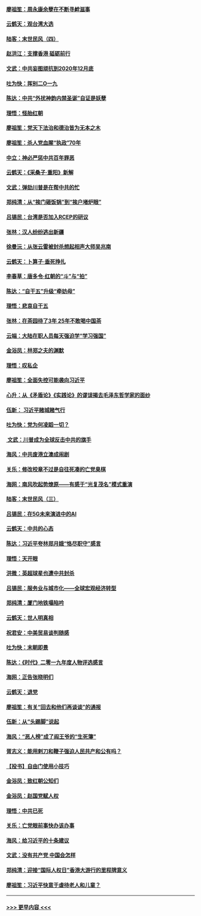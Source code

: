 #### [廖祖笙：周永康余孽在不断寻衅滋事](../pages/nsc993/n11751013.md?t=12281722) 
#### [云鹤天：观台湾大选](../pages/nsc993/n11751007.md?t=12281722) 
#### [陆客：末世民风（四）](../pages/nsc993/n11749203.md?t=12281722) 
#### [赵洪江：支撑香港 砥砺前行](../pages/nsc993/n11748482.md?t=12281722) 
#### [文武：中共妄图顽抗到2020年12月底](../pages/nsc993/n11748446.md?t=12281722) 
#### [吐为快：挥别二O一九](../pages/nsc993/n11748411.md?t=12281722) 
#### [陈达：中共“外扰神韵内禁圣诞”自证是妖孽](../pages/nsc993/n11748226.md?t=12281722) 
#### [理悟：怪胎红朝](../pages/nsc993/n11748206.md?t=12281722) 
#### [廖祖笙：党天下法治和德治皆为无本之木](../pages/nsc993/n11748135.md?t=12281722) 
#### [廖祖笙：杀人党血腥“执政”70年](../pages/nsc993/n11745144.md?t=12281722) 
#### [中立：神必严惩中共百年罪恶](../pages/nsc993/n11744970.md?t=12281722) 
#### [云鹤天：《采桑子‧重阳》新解](../pages/nsc993/n11744948.md?t=12281722) 
#### [文武：弹劾川普是在帮中共的忙](../pages/nsc993/n11744758.md?t=12281722) 
#### [郑纯清：从“挨门砸饭锅”到“挨户堵炉眼”](../pages/nsc993/n11744745.md?t=12281722) 
#### [吕锡民：台湾是否加入RCEP的研议](../pages/nsc993/n11744701.md?t=12281722) 
#### [张林：汉人纷纷逃出新疆](../pages/nsc993/n11743530.md?t=12281722) 
#### [徐曼沅：从张云雷被封杀想起相声大师吴兆南](../pages/nsc993/n11741816.md?t=12281722) 
#### [云鹤天：卜算子‧垂死挣扎](../pages/nsc993/n11739956.md?t=12281722) 
#### [李春草：唐多令‧红朝的“斗”与“拍”](../pages/nsc993/n11739830.md?t=12281722) 
#### [陈达：“自干五”升级“牵妨母”](../pages/nsc993/n11739724.md?t=12281722) 
#### [理悟：悲哀自干五](../pages/nsc993/n11739547.md?t=12281722) 
#### [张林：在茶园待了3年 25年不敢喝中国茶](../pages/nsc993/n11739240.md?t=12281722) 
#### [云端：大陆在职人员每天强迫学“学习强国”](../pages/nsc993/n11738735.md?t=12281722) 
#### [金浴凤：林郑之夫的渊默](../pages/nsc993/n11737735.md?t=12281722) 
#### [理悟：叹私企](../pages/nsc993/n11737715.md?t=12281722) 
#### [廖祖笙：全面失控可能袭向习近平](../pages/nsc993/n11737704.md?t=12281722) 
#### [心升：从《矛盾论》《实践论》的谬误揭去毛泽东哲学家的面纱](../pages/nsc993/n11736962.md?t=12281722) 
#### [伍新： 习近平赌城赌气行](../pages/nsc993/n11736929.md?t=12281722) 
#### [吐为快：党为何凌蹈一切？](../pages/nsc993/n11736915.md?t=12281722) 
#### [ 文武：川普成为全球反击中共的旗手](../pages/nsc993/n11736882.md?t=12281722) 
#### [海风：中共废港立澳成闹剧](../pages/nsc993/n11735857.md?t=12281722) 
#### [关乐：修改校章不过是自往死凑的亡党臭棋](../pages/nsc993/n11735097.md?t=12281722) 
#### [海网：南风吹起势燎原——有感于“光复茂名”模式重演](../pages/nsc993/n11732308.md?t=12281722) 
#### [陆客：末世民风（三）](../pages/nsc993/n11732211.md?t=12281722) 
#### [吕锡民：在5G未来演进中的AI](../pages/nsc993/n11730010.md?t=12281722) 
#### [云鹤天：中共的心态](../pages/nsc993/n11729906.md?t=12281722) 
#### [陈达：习近平夸林郑月娥“恪尽职守”感言](../pages/nsc993/n11729881.md?t=12281722) 
#### [理悟：天开眼](../pages/nsc993/n11729699.md?t=12281722) 
#### [洪微：英超球星也遭中共封杀](../pages/nsc993/n11727243.md?t=12281722) 
#### [吕锡民：服务业与城市化——全球宏观经济转型](../pages/nsc993/n11725845.md?t=12281722) 
#### [郑纯清：厦门地铁塌陷吟](../pages/nsc993/n11725813.md?t=12281722) 
#### [云鹤天：世人明真相](../pages/nsc993/n11725621.md?t=12281722) 
#### [祝君安：中美贸易谈判随感](../pages/nsc993/n11725609.md?t=12281722) 
#### [吐为快：末朝即景](../pages/nsc993/n11723365.md?t=12281722) 
#### [陈达：《时代》二零一九年度人物评选感言](../pages/nsc993/n11723337.md?t=12281722) 
#### [海网：正告张晓明们](../pages/nsc993/n11723228.md?t=12281722) 
#### [云鹤天：退党](../pages/nsc993/n11723056.md?t=12281722) 
#### [廖祖笙：有关“回去和他们再谈谈”的通报](../pages/nsc993/n11722442.md?t=12281722) 
#### [伍新：从“头踢脚”说起](../pages/nsc993/n11722429.md?t=12281722) 
#### [海风：“恶人榜”成了阎王爷的“生死簿”](../pages/nsc993/n11722272.md?t=12281722) 
#### [胥志义：能用剌刀和鞭子强迫人民共产和公有吗？](../pages/nsc993/n11720569.md?t=12281722) 
#### [【投书】自由门使用小技巧](../pages/nsc993/n11720180.md?t=12281722) 
#### [金浴凤：致红朝公知们](../pages/nsc993/n11720563.md?t=12281722) 
#### [金浴凤：赵国党赋人权](../pages/nsc993/n11720533.md?t=12281722) 
#### [理悟：中共已死](../pages/nsc993/n11720233.md?t=12281722) 
#### [关乐：亡党眼前事快办该办事](../pages/nsc993/n11719160.md?t=12281722) 
#### [海风：给习近平的十条建议](../pages/nsc993/n11717616.md?t=12281722) 
#### [文武：没有共产党 中国会怎样](../pages/nsc993/n11717584.md?t=12281722) 
#### [郑纯清：迎接“国际人权日”香港大游行的里程牌意义](../pages/nsc993/n11717417.md?t=12281722) 
#### [廖祖笙：习近平快意于虐待老人和儿童？](../pages/nsc993/n11715313.md?t=12281722) 

----
#### [ >>> 更早内容 <<< ](../indexes/nsc993-earlier.md)
